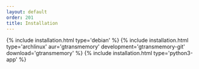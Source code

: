 ```yaml
---
layout: default
order: 201
title: Installation
---
```

{% include installation.html type='debian' %}
{% include installation.html type='archlinux' aur='gtransmemory' development='gtransmemory-git' download='gtransmemory' %}
{% include installation.html type='python3-app' %}
